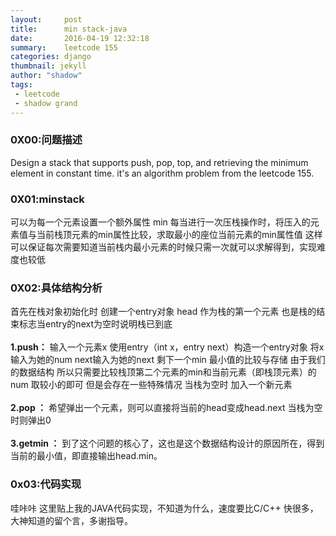 ```yaml
---
layout:     post
title:      min stack-java
date:       2016-04-19 12:32:18
summary:    leetcode 155
categories: django
thumbnail: jekyll
author: "shadow"
tags:
 - leetcode
 - shadow grand
---
```


### 0X00:问题描述  
Design a stack that supports push, pop, top, and retrieving the minimum element in constant time.
it's an algorithm problem from the leetcode 155.  
### 0X01:minstack <br>
可以为每一个元素设置一个额外属性 min
每当进行一次压栈操作时，将压入的元素值与当前栈顶元素的min属性比较，求取最小的座位当前元素的min属性值
这样可以保证每次需要知道当前栈内最小元素的时候只需一次就可以求解得到，实现难度也较低<br>

### 0X02:具体结构分析 
首先在栈对象初始化时 创建一个entry对象 head 作为栈的第一个元素 也是栈的结束标志当entry的next为空时说明栈已到底<br>		
**1.push：**
输入一个元素x 使用entry（int x，entry next）构造一个entry对象 将x输入为她的num  next输入为她的next
剩下一个min 最小值的比较与存储 由于我们的数据结构 所以只需要比较栈顶第二个元素的min和当前元素（即栈顶元素）的num 取较小的即可 但是会存在一些特殊情况 当栈为空时 加入一个新元素  <br><br>
**2.pop ：**
希望弹出一个元素，则可以直接将当前的head变成head.next 当栈为空时则弹出0<br><br>
**3.getmin ：**
到了这个问题的核心了，这也是这个数据结构设计的原因所在，得到当前的最小值，即直接输出head.min。  

### 0x03:代码实现
哇咔咔 这里贴上我的JAVA代码实现，不知道为什么，速度要比C/C++ 快很多，大神知道的留个言，多谢指导。
